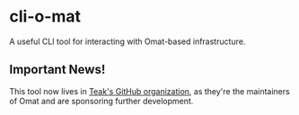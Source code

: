 # cli-o-mat

A useful CLI tool for interacting with Omat-based infrastructure.

## Important News!

This tool now lives in [Teak's GitHub organization](https://github.com/GoCarrot/cli-o-mat/), as they're the maintainers of Omat and are sponsoring further development.
